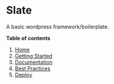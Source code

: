 Slate
=====

A basic wordpress framework/boilerplate.

**Table of contents**

1. [Home](https://github.com/Kah0ona/slate/wiki/home)
2. [Getting Started](https://github.com/Kah0ona/slate/wiki/getting-started)
3. [Documentation](https://github.com/Kah0ona/slate/wiki/documentation)
4. [Best Practices](https://github.com/Kah0ona/slate/wiki/best-practices)
5. [Deploy](https://github.com/Kah0ona/slate/wiki/deploy)